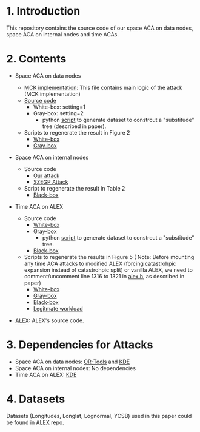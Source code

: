 # 1. Introduction

This repository contains the source code of our space ACA on data nodes, space ACA on internal nodes and time ACAs.

# 2. Contents

- Space ACA on data nodes
  - [MCK implementation](https://github.com/ruiyang00/aca_dlis_review/blob/master/attack/attack.h): This file contains main logic of the attack (MCK implementation)
  - [Source code](https://github.com/ruiyang00/aca_dlis_review/blob/master/src/benchmark/space_aca_dn.cpp)
    - White-box: setting=1
    - Gray-box: setting=2
      - python [script](https://github.com/ruiyang00/aca_dlis_review/blob/master/scripts/populate_graybox_dataset.py) to generate dataset to 
 constrcut a "substitude" tree (described in paper).
  - Scripts to regenerate the result in Figure 2
    - [White-box](https://github.com/ruiyang00/aca_dlis_review/blob/master/scripts/run_space_aca_dn_whitebox.sh)
    - [Gray-box](https://github.com/ruiyang00/aca_dlis_review/blob/master/scripts/run_space_aca_dn_graybox.sh)
- Space ACA on internal nodes
  - Source code
    - [Our attack](https://github.com/ruiyang00/aca_dlis_review/tree/master/src/benchmark/space_aca_in.cpp)
    - [SZEGP Attack](https://github.com/ruiyang00/aca_dlis_review/tree/master/src/benchmark/lis.cpp)
  - Script to regenerate the result in Table 2
    - [Black-box](https://github.com/ruiyang00/aca_dlis_review/tree/master/scripts/run_space_aca_in_blackbox.sh) 
- Time ACA on ALEX
  - Source code
    - [White-box](https://github.com/ruiyang00/aca_dlis_review/tree/master/src/benchmark/time_aca_whitebox.cpp)
    - [Gray-box](https://github.com/ruiyang00/aca_dlis_review/tree/master/src/benchmark/time_aca_graybox.cpp)
      - python [script](https://github.com/ruiyang00/aca_dlis_review/blob/master/scripts/populate_graybox_dataset.py) to generate dataset to constrcut a "substitude" tree. 
    - [Black-box](https://github.com/ruiyang00/aca_dlis_review/tree/master/src/benchmark/time_aca_blackbox.cpp)
  - Scripts to regenerate the results in Figure 5 ( Note: Before mounting any time ACA attacks to modified ALEX (forcing catastrohpic expansion instead of catastrohpic split) or vanilla ALEX, we need to comment/uncomment line 1316 to 1321 in [alex.h](https://github.com/ruiyang00/aca_dlis_review/blob/master/src/core/alex.h), as described in paper)
    - [White-box](https://github.com/ruiyang00/aca_dlis_review/tree/master/scripts/run_time_aca_whitebox.sh)
    - [Gray-box](https://github.com/ruiyang00/aca_dlis_review/tree/master/scripts/run_time_aca_graybox.sh)
    - [Black-box](https://github.com/ruiyang00/aca_dlis_review/tree/master/scripts/run_time_aca_blackbox.sh)
    - [Legitmate workload](https://github.com/ruiyang00/aca_dlis_review/tree/master/scripts/run_time_aca_legit.sh)

- [ALEX](https://github.com/ruiyang00/aca_dlis_review/tree/master/src/core): ALEX's source code.

# 3. Dependencies for Attacks
- Space ACA on data nodes: [OR-Tools](https://github.com/google/or-tools) and [KDE](https://scikit-learn.org/stable/install.html)
- Space ACA on internal nodes: No dependencies
- Time ACA on ALEX: [KDE](https://scikit-learn.org/stable/install.html)

# 4. Datasets
Datasets (Longitudes, Longlat, Lognormal, YCSB) used in this paper could be found in [ALEX](https://github.com/microsoft/ALEX) repo.


